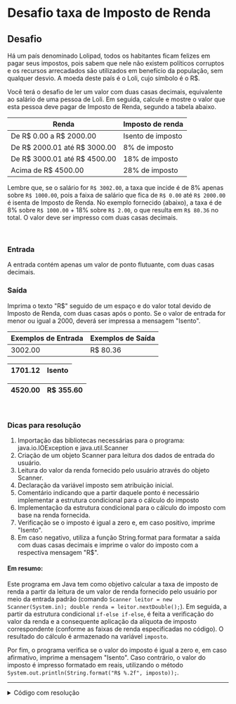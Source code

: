 # Desafio taxa de Imposto de Renda

## Desafio

Há um país denominado Lolipad, todos os habitantes ficam felizes em 
pagar seus impostos, pois sabem que nele não existem políticos corruptos e os recursos arrecadados são utilizados em benefício da população, sem qualquer desvio. A moeda deste país é o Loli, cujo símbolo é o R$.

Você terá o desafio de ler um valor com duas casas decimais, equivalente ao salário de uma pessoa de Loli. Em seguida, calcule e mostre o valor que esta pessoa deve pagar de Imposto de Renda, segundo a tabela abaixo.

| Renda | Imposto de renda |
| --- | --- |
| De R$ 0.00 a R$ 2000.00 | Isento de imposto |
| De R$ 2000.01 até R$ 3000.00 | 8% de imposto |
| De R$ 3000.01 até R$ 4500.00 | 18% de imposto |
| Acima de R$ 4500.00 | 28% de imposto |

Lembre que, se o salário for `R$ 3002.00`, a taxa que incide é de 8% apenas sobre `R$ 1000.00`, pois a faixa de salário que fica de `R$ 0.00` até `R$ 2000.00` é isenta de Imposto de Renda. No exemplo fornecido (abaixo), a taxa é de 8% sobre `R$ 1000.00` + 18% sobre `R$ 2.00`, o que resulta em `R$ 80.36` no total. O valor deve ser impresso com duas casas decimais.

<br>

### Entrada

A entrada contém apenas um valor de ponto flutuante, com duas casas decimais.

### Saída

Imprima o texto "R$" seguido de um espaço e do valor total devido de 
Imposto de Renda, com duas casas após o ponto. Se o valor de entrada for
menor ou igual a 2000, deverá ser impressa a mensagem "Isento".

| Exemplos de Entrada | Exemplos de Saída |
| --- | --- |
| 3002.00 | R$ 80.36 |

| 1701.12 | Isento |
| --- | --- |

| 4520.00 | R$ 355.60 |
| --- | --- |

<br>

### Dicas para resolução
1. Importação das bibliotecas necessárias para o programa: java.io.IOException e java.util.Scanner
2. Criação de um objeto Scanner para leitura dos dados de entrada do usuário.
3. Leitura do valor da renda fornecido pelo usuário através do objeto Scanner.
4. Declaração da variável imposto sem atribuição inicial.
5. Comentário indicando que a partir daquele ponto é necessário implementar a estrutura condicional para o cálculo do imposto
6. Implementação da estrutura condicional para o cálculo do imposto com base na renda fornecida.
7. Verificação se o imposto é igual a zero e, em caso positivo, imprime "Isento".
8. Em caso negativo, utiliza a função String.format para formatar a saída com duas casas decimais e imprime o valor do imposto com a respectiva mensagem "R$".

#### Em resumo:
Este programa em Java tem como objetivo calcular a taxa de imposto de renda a partir da leitura de um valor de renda fornecido pelo usuário por meio da entrada padrão (comando `Scanner leitor = new Scanner(System.in); double renda = leitor.nextDouble();`). Em seguida, a partir da estrutura condicional `if-else if-else`, é feita a verificação do valor da renda e a consequente aplicação da alíquota de imposto correspondente (conforme as faixas de renda especificadas no código). O resultado do cálculo é armazenado na variável `imposto`.

Por fim, o programa verifica se o valor do imposto é igual a zero e, em caso afirmativo, imprime a mensagem "Isento". Caso contrário, o valor do imposto é impresso formatado em reais, utilizando o método `System.out.println(String.format("R$ %.2f", imposto));`.

---

<details>
<summary>Código com resolução</summary>

```java
// Para ler e escrever dados em Java, aqui na DIO padronizamos da seguinte forma:
// - new Scanner(System.in): cria um leitor de Entradas, com métodos úteis com prefixo "next";
// - System.out.println:.imprime um texto de Saída (Output) e pulando uma linha.

import java.io.IOException;
import java.util.Scanner;

public class Main {
    public static void main(String[] args) throws IOException {
        Scanner leitor = new Scanner(System.in);
        double renda = leitor.nextDouble();
        double imposto;

        /* TODO: Agora utilizando estrutura condicional implemente em seu código as
        condições necessárias para o cálculo da taxa de imposto de renda: */

        //Verifica imposto conforme a faixa de renda
        if (renda <= 2000.0) {
            imposto = 0.0;
        } else if (renda <= 3000.0) {
            imposto = (renda - 2000.0) * 0.08;
        } else if (renda <= 4500.0) {
            imposto = (renda - 3000.0) * 0.18 + 1000.0 * 0.08;
        } else {
            imposto = (renda - 4500.0) * 0.28 + 1500.0 * 0.18 + 1000.0 * 0.08;
        }

        // Verifica se o imposto é igual a zero e imprime "isento" caso seja
        if (imposto == 0.0) {
            System.out.println("Isento");
            //Se o imposto form maior que zero ele impime o valor do imposto
        } else {
            System.out.println(String.format("R$ %.2f", imposto));
        }
    }
}
```

</details>
